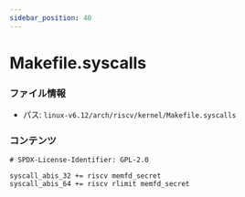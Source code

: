 ```yaml
---
sidebar_position: 40
---
```

# Makefile.syscalls

### ファイル情報

- パス: `linux-v6.12/arch/riscv/kernel/Makefile.syscalls`

### コンテンツ

```syscalls
# SPDX-License-Identifier: GPL-2.0

syscall_abis_32 += riscv memfd_secret
syscall_abis_64 += riscv rlimit memfd_secret

```
